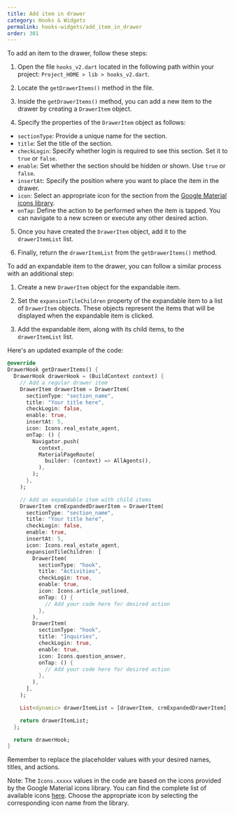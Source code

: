 ```yaml
---
title: Add item in drawer
category: Hooks & Widgets
permalink: hooks-widgets/add_item_in_drawer
order: 301
---
```


To add an item to the drawer, follow these steps:

1. Open the file `hooks_v2.dart` located in the following path within your project: `Project_HOME > lib > hooks_v2.dart`.

2. Locate the `getDrawerItems()` method in the file.

3. Inside the `getDrawerItems()` method, you can add a new item to the drawer by creating a `DrawerItem` object.

4. Specify the properties of the `DrawerItem` object as follows:

- `sectionType`: Provide a unique name for the section. 
- `title`: Set the title of the section.
- `checkLogin`: Specify whether login is required to see this section. Set it to `true` or `false`.
- `enable`: Set whether the section should be hidden or shown. Use `true` or `false`.
- `insertAt`: Specify the position where you want to place the item in the drawer.
- `icon`: Select an appropriate icon for the section from the [Google Material icons library](https://fonts.google.com/icons).
- `onTap`: Define the action to be performed when the item is tapped. You can navigate to a new screen or execute any other desired action.

5. Once you have created the `DrawerItem` object, add it to the `drawerItemList` list.

6. Finally, return the `drawerItemList` from the `getDrawerItems()` method.

To add an expandable item to the drawer, you can follow a similar process with an additional step:

1. Create a new `DrawerItem` object for the expandable item.

2. Set the `expansionTileChildren` property of the expandable item to a list of `DrawerItem` objects. These objects represent the items that will be displayed when the expandable item is clicked.

3. Add the expandable item, along with its child items, to the `drawerItemList` list.

Here's an updated example of the code:

```dart
@override
DrawerHook getDrawerItems() {
  DrawerHook drawerHook = (BuildContext context) {
    // Add a regular drawer item
    DrawerItem drawerItem = DrawerItem(
      sectionType: "section_name",
      title: "Your title here",
      checkLogin: false,
      enable: true,
      insertAt: 5,
      icon: Icons.real_estate_agent,
      onTap: () {
        Navigator.push(
          context,
          MaterialPageRoute(
            builder: (context) => AllAgents(),
          ),
        );
      },
    );

    // Add an expandable item with child items
    DrawerItem crmExpandedDrawerItem = DrawerItem(
      sectionType: "section_name",
      title: "Your title here",
      checkLogin: false,
      enable: true,
      insertAt: 5,
      icon: Icons.real_estate_agent,
      expansionTileChildren: [
        DrawerItem(
          sectionType: "hook",
          title: "Activities",
          checkLogin: true,
          enable: true,
          icon: Icons.article_outlined,
          onTap: () {
            // Add your code here for desired action
          },
        ),
        DrawerItem(
          sectionType: "hook",
          title: "Inquiries",
          checkLogin: true,
          enable: true,
          icon: Icons.question_answer,
          onTap: () {
            // Add your code here for desired action
          },
        ),
      ],
    );

    List<dynamic> drawerItemList = [drawerItem, crmExpandedDrawerItem];

    return drawerItemList;
  };

  return drawerHook;
}

```

Remember to replace the placeholder values with your desired names, titles, and actions.

Note: The `Icons.xxxxx` values in the code are based on the icons provided by the Google Material icons library. You can find the complete list of available icons [here](https://fonts.google.com/icons). Choose the appropriate icon by selecting the corresponding icon name from the library.

